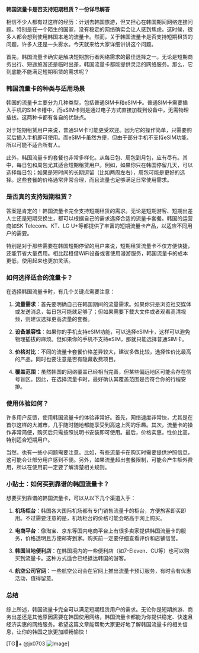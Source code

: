 **韩国流量卡是否支持短期租赁？一份详尽解答**

相信不少人都有过这样的经历：计划去韩国旅游，但又担心在韩国期间网络连接问题。特别是在一个陌生的国家，没有稳定的网络确实会让人感到焦虑。这时候，很多人都会想到使用韩国本地的流量卡。然而，关于韩国流量卡是否支持短期租赁的问题，许多人还是一头雾水。今天就来给大家详细讲讲这个问题。

首先，韩国流量卡确实是解决短期旅行者网络需求的最佳选择之一。无论是短期商务出行、短途旅游还是临时出差，韩国流量卡都能提供灵活的网络服务。那么，它到底能不能满足短期租赁的需求呢？

### 韩国流量卡的种类与适用场景

韩国的流量卡主要分为几种类型，包括普通SIM卡和eSIM卡。普通SIM卡需要插入手机的SIM卡槽中，而eSIM卡则是通过电子方式直接加载到设备中，无需物理插拔。这两种卡都有各自的优缺点。

对于短期租赁用户来说，普通SIM卡可能更受欢迎。因为它的操作简单，只需要购买后插入手机即可使用。而eSIM卡虽然方便，但由于部分手机不支持eSIM功能，所以可能不适合所有人。

此外，韩国流量卡的套餐也非常多样化。从每日包、周包到月包，应有尽有。其中，每日包和周包尤其适合短期租赁用户。例如，如果你只在韩国停留几天，可以选择每日包；如果是短时间的长期逗留（比如两周左右），周包可能是更好的选择。这些套餐的价格通常非常合理，而且流量也足够满足日常使用需求。

### 是否真的支持短期租赁？

答案是肯定的！韩国流量卡完全支持短期租赁的需求。无论是短期游客、短期出差人士还是短期交换生，都可以根据自己的需求选择合适的流量卡套餐。韩国的运营商如SK Telecom、KT、LG U+等都提供了丰富的短期流量卡产品，以适应不同用户的需要。

特别是对于那些需要在韩国短期停留的用户来说，短期租赁流量卡不仅方便快捷，还能节省大量费用。相比起租借WiFi设备或者使用漫游服务，韩国流量卡的成本更低，使用起来也更加灵活。

### 如何选择适合的流量卡？

在选择韩国流量卡时，有几个关键点需要注意：

1. **流量需求**：首先要明确自己在韩国期间的流量需求。如果你只是浏览社交媒体或发送消息，每日包可能就足够了；但如果需要下载大文件或者观看高清视频，则建议选择更高流量的套餐。

2. **设备兼容性**：如果你的手机支持eSIM功能，可以选择eSIM卡，这样可以避免物理插拔的麻烦。但如果你的手机不支持eSIM，那就只能选择普通SIM卡。

3. **价格对比**：不同的流量卡套餐价格差异较大，建议多做比较，选择性价比最高的产品。同时也要注意是否有隐藏收费项目。

4. **覆盖范围**：虽然韩国的网络覆盖已经相当完善，但某些偏远地区可能会存在信号盲区。因此，在选择流量卡时，最好确认其覆盖范围是否符合你的行程安排。

### 使用体验如何？

许多用户反馈，使用韩国流量卡的体验非常好。首先，网络速度非常快，尤其是在首尔这样的大城市，几乎随时随地都能享受到高速上网的乐趣。其次，流量卡的操作非常简便，购买后只需按照说明书安装即可使用。最后，价格实惠，性价比高，特别适合短期用户。

当然，也有一些小问题需要注意。比如，有些流量卡在购买时需要提供护照信息，这可能会让部分用户感到不便。另外，如果流量超出套餐限制，可能会产生额外费用，所以在使用前一定要了解清楚相关规则。

### 小贴士：如何买到靠谱的韩国流量卡？

想要买到靠谱的韩国流量卡，可以从以下几个渠道入手：

1. **机场柜台**：韩国各大国际机场都有专门销售流量卡的柜台，方便旅客即买即用。不过需要注意的是，机场柜台的价格可能会略高于网上购买。

2. **电商平台**：像淘宝、京东等国内电商平台上有很多卖家提供韩国流量卡的服务，价格透明且方便邮寄到家。购买前一定要仔细查看评价和店铺信誉。

3. **韩国当地便利店**：在韩国境内的一些便利店（如7-Eleven、CU等）也可以购买到流量卡。这种方式适合已经抵达韩国的游客。

4. **航空公司官网**：一些航空公司会在官网上推出流量卡预订服务，有时会有优惠活动，值得留意。

### 总结

综上所述，韩国流量卡完全可以满足短期租赁用户的需求。无论你是短期旅游、商务出差还是其他原因需要在韩国使用网络，韩国流量卡都能为你提供稳定、快速且经济实惠的网络服务。希望这篇文章能帮助大家更好地了解韩国流量卡的相关信息，让你的韩国之旅更加顺畅愉快！

[TG💪+ @jx0703 ![Image](https://github.com/user-attachments/assets/dbca1d08-cadb-493c-b0ec-ad6f7a83f270)]